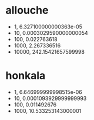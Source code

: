 # allouche
* 1,  6.327100000000363e-05
* 10,  0.0003029590000000054
* 100,  0.022763618
* 1000,  2.267336516
* 10000, 242.15421657599998

# honkala
* 1, 6.646999999998515e-06
* 10, 0.0001093929999999993
* 100, 0.011492676
* 1000, 10.533253143000001
